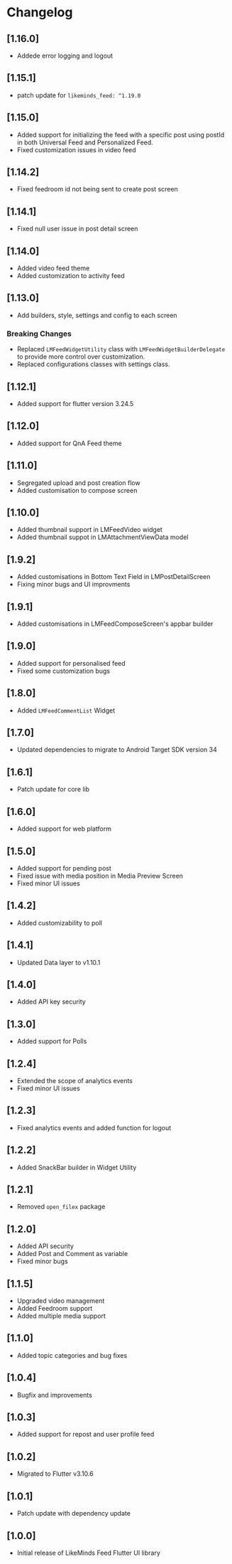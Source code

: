 # Changelog

## [1.16.0]

- Addede error logging and logout

## [1.15.1]

- patch update for `likeminds_feed: ^1.19.0`

## [1.15.0]

- Added support for initializing the feed with a specific post using postId in both Universal Feed and Personalized Feed.
- Fixed customization issues in video feed

## [1.14.2]

- Fixed feedroom id not being sent to create post screen

## [1.14.1]

- Fixed null user issue in post detail screen

## [1.14.0]

- Added video feed theme
- Added customization to activity feed

## [1.13.0]

- Add builders, style, settings and config to each screen

### Breaking Changes

- Replaced `LMFeedWidgetUtility` class with `LMFeedWidgetBuilderDelegate` to provide more control over customization.
- Replaced configurations classes with settings class.

## [1.12.1]

- Added support for flutter version 3.24.5

## [1.12.0]

- Added support for QnA Feed theme

## [1.11.0]

- Segregated upload and post creation flow
- Added customisation to compose screen

## [1.10.0]

- Added thumbnail support in LMFeedVideo widget
- Added thumbnail suppot in LMAttachmentViewData model

## [1.9.2]

- Added customisations in Bottom Text Field in LMPostDetailScreen
- Fixing minor bugs and UI improvments

## [1.9.1]

- Added customisations in LMFeedComposeScreen's appbar builder

## [1.9.0]

- Added support for personalised feed
- Fixed some customization bugs

## [1.8.0]

- Added `LMFeedCommentList` Widget

## [1.7.0]

- Updated dependencies to migrate to Android Target SDK version 34

## [1.6.1]

- Patch update for core lib

## [1.6.0]

- Added support for web platform

## [1.5.0]

- Added support for pending post
- Fixed issue with media position in Media Preview Screen
- Fixed minor UI issues

## [1.4.2]

- Added customizability to poll

## [1.4.1]

- Updated Data layer to v1.10.1

## [1.4.0]

- Added API key security

## [1.3.0]

- Added support for Polls

## [1.2.4]

- Extended the scope of analytics events
- Fixed minor UI issues

## [1.2.3]

- Fixed analytics events and added function for logout

## [1.2.2]

- Added SnackBar builder in Widget Utility

## [1.2.1]

- Removed `open_filex` package

## [1.2.0]

- Added API security
- Added Post and Comment as variable
- Fixed minor bugs

## [1.1.5]

- Upgraded video management
- Added Feedroom support
- Added multiple media support

## [1.1.0]

- Added topic categories and bug fixes

## [1.0.4]

- Bugfix and improvements

## [1.0.3]

- Added support for repost and user profile feed

## [1.0.2]

- Migrated to Flutter v3.10.6

## [1.0.1]

- Patch update with dependency update

## [1.0.0]

- Initial release of LikeMinds Feed Flutter UI library
